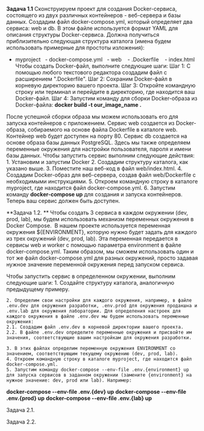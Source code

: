 **Задача 1.1** Сконструируем проект для создания Docker-сервиса, состоящего из двух различных контейнеров - веб-сервера и базы данных. Создадим файл docker-compose.yml, который определяет два сервиса: web и db.  В этом файле используется формат YAML для описания структуры Docker-сервиса. Должна получиться приблизительно следующая структура каталога (имена будем использовать примерные для простоты изложения):
- myproject
 	- docker-compose.yml
 	- web
  		- .Dockerfile
  		- index.html
Чтобы создать Docker-файл, выполните следующие шаги:
	Шаг 1: С помощью любого текстового редактора создадим файл с расширением ".Dockerfile".
	Шаг 2: Сохраним Docker-файл в корневую директорию вашего проекта.
	Шаг 3: Откройте командную строку или терминал и перейдите в директорию, где находится ваш Docker-файл.
	Шаг 4: Запустим команду для сборки Docker-образа из Docker-файла:
		**docker build -t our_image_name .**

После успешной сборки образа мы можем использовать его для запуска контейнеров с приложением. Сервис web создается из Docker-образа, собираемого на основе файла Dockerfile в каталоге web. Контейнер web будет доступен на порту 80. Сервис db создается на основе образа базы данных PostgreSQL. Здесь мы также определяем переменные окружения для настройки пользователя, пароля и имени базы данных.
Чтобы запустить сервис выполним следующие действия:
	1. Установим и запустим Docker
	2. Создадим структуру каталога, как указано выше.
	3. Поместите наш веб-код в файл web/index.html.
	4. Создадим Docker-образ для веб-сервера, создав файл web/Dockerfile с необходимыми инструкциями.
	5. Откроем командную строку в каталоге myproject, где находится файл docker-compose.yml.
	6. Запустим команду **docker-compose up** для создания и запуска контейнеров.
Теперь ваш сервис должен быть доступен.

**Задача 1.2. ** Чтобы создать 3 сервиса в каждом окружении (dev, prod, lab), мы будем использовать механизм переменных окружения в Docker Compose. 
В нашем проекте используется переменная окружения ${ENVIRONMENT}, которую нужно будет задать для каждого из трех окружений (dev, prod, lab). Эта переменная передается в сервисы web и worker с помощью параметра environment в файле docker-compose.yml. Таким образом, мы сможем использовать один и тот же файл docker-compose.yml для разных окружений, просто задавая нужное значение переменной окружения перед запуском сервиса.

Чтобы запустить сервис в определенном окружении, выполним следующие шаги:
	1. Создайте структуру каталога, аналогичную предыдущему примеру.

	2. Определим свои настройки для каждого окружения, например, в файле .env.dev для окружения разработки, .env.prod для окружения продакшна и .env.lab для окружения лаборатории. Для определения настроек для каждого окружения в файле .env.dev мы будем использовать переменные окружения:
	2.1. Создадим файл .env.dev в корневой директории вашего проекта.
	2.2. В файле .env.dev определите переменные окружения и присвойте им значения, соответствующие вашим настройкам для окружения разработки.

	3. В этих файлах определим переменную окружения ENVIRONMENT со значением, соответствующим текущему окружению (dev, prod, lab).
	4. Откроем командную строку в каталоге myproject, где находится файл docker-compose.yml.
	5. Запустим команду docker-compose --env-file .env.{environment} up для запуска сервисов в заданном окружении (замените {environment} на нужное значение: dev, prod или lab). Например:
**docker-compose --env-file .env.{dev} up**
**docker-compose --env-file .env.{prod} up**
**docker-compose --env-file .env.{lab} up**


Задача 2.1. 

Задача 2.2.